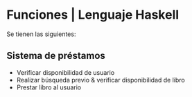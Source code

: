 # Funciones | Lenguaje Haskell
Se tienen las siguientes:

## Sistema de préstamos
- Verificar disponibilidad de usuario
- Realizar búsqueda previo & verificar disponibilidad de libro
- Prestar libro al usuario
